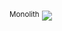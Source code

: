 <sup>Monolith</sup> [![](https://github.com/Obligatorio-ORT-FI-8184-DevOps/testMonolith/actions/workflows/ci.yml/badge.svg)](https://github.com/Obligatorio-ORT-FI-8184-DevOps/testMonolith/actions/workflows/ci.yml)